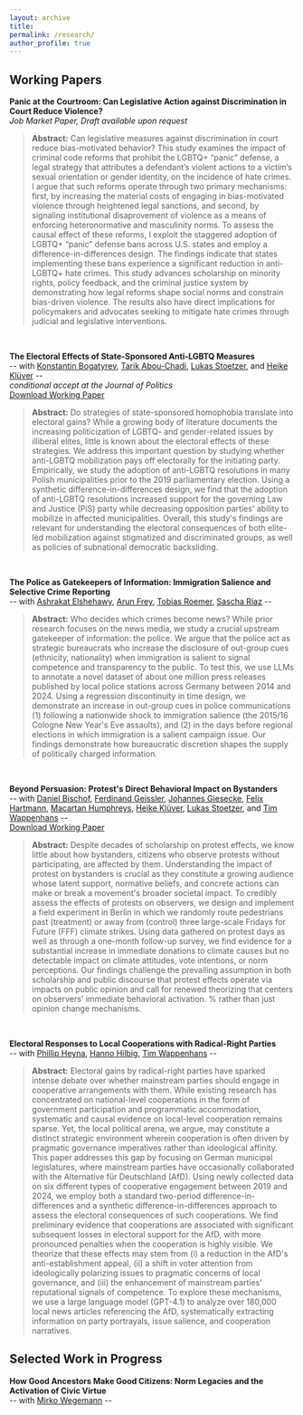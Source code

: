 ```yaml
---
layout: archive
title: 
permalink: /research/
author_profile: true
---
```



## **Working Papers**   

**Panic at the Courtroom: Can Legislative Action against Discrimination in Court Reduce Violence?**  
*Job Market Paper, Draft available upon request*  
> **Abstract:** Can legislative measures against discrimination in court reduce bias-motivated behavior? This study examines the impact of criminal code reforms that prohibit the LGBTQ+ “panic” defense, a legal strategy that attributes a defendant’s violent actions to a victim’s sexual orientation or gender identity, on the incidence of hate crimes. I argue that such reforms operate through two primary mechanisms: first, by increasing the material costs of engaging in bias-motivated violence through heightened legal sanctions, and second, by signaling institutional disaprovement of violence as a means of enforcing heteronormative and masculinity norms. To assess the causal effect of these reforms, I exploit the staggered adoption of LGBTQ+ “panic” defense bans across U.S. states and employ a difference-in-differences design. The findings indicate that states implementing these bans experience a significant reduction in anti-LGBTQ+ hate crimes. This study advances scholarship on minority rights, policy feedback, and the criminal justice system by demonstrating how legal reforms shape social norms and constrain bias-driven violence. The results also have direct implications for policymakers and advocates seeking to mitigate hate crimes through judicial and legislative interventions.
<p>&nbsp;</p>   


**The Electoral Effects of State-Sponsored Anti-LGBTQ Measures**      
-- with [Konstantin Bogatyrev](https://sites.google.com/view/konstantin-bogatyrev/), [Tarik Abou-Chadi](https://www.tarikabouchadi.net/), [Lukas Stoetzer](http://lukas-stoetzer.org/), and [Heike Klüver](http://www.heike-kluever.com/) --  
*conditional accept at the Journal of Politics*   
[Download Working Paper](https://doi.org/10.31219/osf.io/wvnbr_v3)  
> **Abstract:**  Do strategies of state-sponsored homophobia translate into electoral gains? While a growing body of literature documents the increasing politicization of LGBTQ- and gender-related issues by illiberal elites, little is known about the electoral effects of these strategies. We address this important question by studying whether anti-LGBTQ mobilization pays off electorally for the initiating party. Empirically, we study the adoption of anti-LGBTQ resolutions in many Polish municipalities prior to the 2019 parliamentary election. Using a synthetic difference-in-differences design, we find that the adoption of anti-LGBTQ resolutions increased support for the governing Law and Justice (PiS) party while decreasing opposition parties' ability to mobilize in affected municipalities. Overall, this study's findings are relevant for understanding the electoral consequences of both elite-led mobilization against stigmatized and discriminated groups, as well as policies of subnational democratic backsliding.  
<p>&nbsp;</p>  


**The Police as Gatekeepers of Information: Immigration Salience and Selective Crime Reporting**     
-- with [Ashrakat Elshehawy](https://www.ashrakatelshehawy.com), [Arun Frey](https://arunfrey.github.io), [Tobias Roemer](https://www.nuffield.ox.ac.uk/people/profiles/tobias-roemer/), [Sascha Riaz](https://saschariaz.com) --   
> **Abstract:**  Who decides which crimes become news? While prior research focuses on the news media, we study a crucial upstream gatekeeper of information: the police. We argue that the police act as strategic bureaucrats who increase the disclosure of out-group cues (ethnicity, nationality) when immigration is salient to signal competence and transparency to the public. To test this, we use LLMs to annotate a novel dataset of about one million press releases published by local police stations across Germany between 2014 and 2024. Using a regression discontinuity in time design, we demonstrate an increase in out-group cues in police communications (1) following a nationwide shock to immigration salience (the 2015/16 Cologne New Year's Eve assaults), and (2) in the days before regional elections in which immigration is a salient campaign issue. Our findings demonstrate how bureaucratic discretion shapes the supply of politically charged information.  
<p>&nbsp;</p>  


**Beyond Persuasion: Protest's Direct Behavioral Impact on Bystanders**   
-- with [Daniel Bischof](https://www.danbischof.com), [Ferdinand Geissler](https://www.sowi.hu-berlin.de/de/lehrbereiche/empisoz/a-z/geisslerferdinand), [Johannes Giesecke](https://www.sowi.hu-berlin.de/de/lehrbereiche/empisoz/a-z/giesecke), [Felix Hartmann](http://hartmannfelix.github.io), [Macartan Humphreys](https://macartan.github.io), [Heike Klüver](http://www.heike-kluever.com/), [Lukas Stoetzer](http://lukas-stoetzer.org/), and [Tim Wappenhans](https://www.timwappenhans.com) --   
[Download Working Paper](https://osf.io/42s8e/download)   
> **Abstract:** Despite decades of scholarship on protest effects, we know little about how bystanders, citizens who observe protests without participating, are affected by them. Understanding the impact of protest on bystanders is crucial as they constitute a growing audience whose latent support, normative beliefs, and concrete actions can make or break a movement's broader societal impact. To credibly assess the effects of protests on observers, we design and implement a field experiment in Berlin in which we randomly route pedestrians past (treatment) or away from (control) three large-scale Fridays for Future (FFF) climate strikes. Using data gathered on protest days as well as through a one-month follow-up survey, we find evidence for a substantial increase in immediate donations to climate causes but no detectable impact on climate attitudes, vote intentions, or norm perceptions. Our findings challenge the prevailing assumption in both scholarship and public discourse that protest effects operate via impacts on public opinion and call for renewed theorizing that centers on observers' immediate behavioral activation. % rather than just opinion change mechanisms.   
<p>&nbsp;</p>  


**Electoral Responses to Local Cooperations with Radical-Right Parties**      
-- with [Phillip Heyna](https://www.hertie-school.org/en/research/faculty-and-researchers/profile/person/heyna), [Hanno Hilbig](https://www.hannohilbig.com), [Tim Wappenhans](https://www.timwappenhans.com) --  
> **Abstract:**  Electoral gains by radical-right parties have sparked intense debate over whether mainstream parties should engage in cooperative arrangements with them. While existing research has concentrated on national-level cooperations in the form of government participation and programmatic accommodation, systematic and causal evidence on local-level cooperation remains sparse. Yet, the local political arena, we argue, may constitute a distinct strategic environment wherein cooperation is often driven by pragmatic governance imperatives rather than ideological affinity. This paper addresses this gap by focusing on German municipal legislatures, where mainstream parties have occasionally collaborated with the Alternative für Deutschland (AfD). Using newly collected data on six different types of cooperative engagement between 2019 and 2024, we employ both a standard two-period difference-in-differences and a synthetic difference-in-differences approach to assess the electoral consequences of such cooperations. We find preliminary evidence that cooperations are associated with significant subsequent losses in electoral support for the AfD, with more pronounced penalties when the cooperation is highly visible. We theorize that these effects may stem from (i) a reduction in the AfD's anti-establishment appeal, (ii) a shift in voter attention from ideologically polarizing issues to pragmatic concerns of local governance, and (iii) the enhancement of mainstream parties’ reputational signals of competence. To explore these mechanisms, we use a large language model (GPT-4.1) to analyze over 180,000 local news articles referencing the AfD, systematically extracting information on party portrayals, issue salience, and cooperation narratives. 


## **Selected Work in Progress**  


**How Good Ancestors Make Good Citizens: Norm Legacies and the Activation of Civic Virtue**     
-- with [Mirko Wegemann](https://mirko-wegemann.github.io) --   




